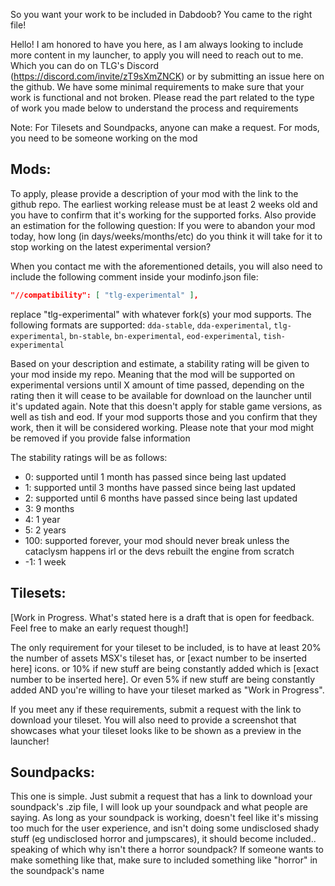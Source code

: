 So you want your work to be included in Dabdoob? You came to the right file!

Hello! I am honored to have you here, as I am always looking to include more content in my launcher, to apply you will need to reach out to me. Which you can do on TLG's Discord (https://discord.com/invite/zT9sXmZNCK) or by submitting an issue here on the github. We have some minimal requirements to make sure that your work is functional and not broken. Please read the part related to the type of work you made below to understand the process and requirements

Note: For Tilesets and Soundpacks, anyone can make a request. For mods, you need to be someone working on the mod


## Mods:
To apply, please provide a description of your mod with the link to the github repo. The earliest working release must be at least 2 weeks old and you have to confirm that it's working for the supported forks. Also provide an estimation for the following question: If you were to abandon your mod today, how long (in days/weeks/months/etc) do you think it will take for it to stop working on the latest experimental version?

When you contact me with the aforementioned details, you will also need to include the following comment inside your modinfo.json file:

```json 
"//compatibility": [ "tlg-experimental" ],
```

replace "tlg-experimental" with whatever fork(s) your mod supports. The following formats are supported:
`dda-stable`, `dda-experimental`, `tlg-experimental`, `bn-stable`, `bn-experimental`, `eod-experimental`, `tish-experimental`

Based on your description and estimate, a stability rating will be given to your mod inside my repo. Meaning that the mod will be supported on experimental versions until X amount of time passed, depending on the rating then it will cease to be available for download on the launcher until it's updated again. Note that this doesn't apply for stable game versions, as well as tish and eod. If your mod supports those and you confirm that they work, then it will be considered working. Please note that your mod might be removed if you provide false information

The stability ratings will be as follows:
- 0: supported until 1 month has passed since being last updated
- 1: supported until 3 months have passed since being last updated
- 2: supported until 6 months have passed since being last updated
- 3: 9 months
- 4: 1 year
- 5: 2 years
- 100: supported forever, your mod should never break unless the cataclysm happens irl or the devs rebuilt the engine from scratch
- -1: 1 week


## Tilesets:
[Work in Progress. What's stated here is a draft that is open for feedback. Feel free to make an early request though!]

The only requirement for your tileset to be included, is to have at least 20% the number of assets MSX's tileset has, or [exact number to be inserted here] icons. or 10% if new stuff are being constantly added which is [exact number to be inserted here]. Or even 5% if new stuff are being constantly added AND you're willing to have your tileset marked as "Work in Progress".

If you meet any if these requirements, submit a request with the link to download your tileset. You will also need to provide a screenshot that showcases what your tileset looks like to be shown as a preview in the launcher!


## Soundpacks:
This one is simple. Just submit a request that has a link to download your soundpack's .zip file, I will look up your soundpack and what people are saying. As long as your soundpack is working, doesn't feel like it's missing too much for the user experience, and isn't doing some undisclosed shady stuff (eg undisclosed horror and jumpscares), it should become included.. speaking of which why isn't there a horror soundpack? If someone wants to make something like that, make sure to included something like "horror" in the soundpack's name
